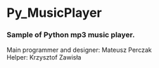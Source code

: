 # Py_MusicPlayer

### Sample of Python mp3 music player.

Main programmer and designer: Mateusz Perczak  
Helper: Krzysztof Zawisła


